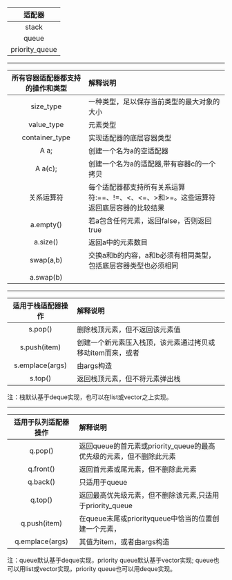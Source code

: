 |适配器|
|:-:|
|stack|
|queue|
|priority_queue|
---

所有容器适配器都支持的操作和类型|解释说明
|:-:|:-|
size_type |一种类型，足以保存当前类型的最大对象的大小 
value_type |元素类型 
container_type |实现适配器的底层容器类型 
A a; |创建一个名为a的空适配器 
A a(c);| 创建一个名为a的适配器,带有容器c的一个拷贝
关系运算符 |每个适配器都支持所有关系运算符:==、!=、<、<=、>和>=。这些运算符返回底层容器的比较结果
a.empty() |若a包含任何元素，返回false，否则返回true 
a.size() |返回a中的元素数目 
swap(a,b) |交换a和b的内容，a和b必须有相同类型，包括底层容器类型也必须相同
a.swap(b)|

---
适用于栈适配器操作|解释说明
|:-:|:-|
s.pop() |删除栈顶元素，但不返回该元素值 
s.push(item) |创建一个新元素压入栈顶，该元素通过拷贝或移动item而来，或者 
s.emplace(args)| 由args构造 
s.top() |返回栈顶元素，但不将元素弹出栈
注：栈默认基于deque实现，也可以在list或vector之上实现。

---
适用于队列适配器操作|解释说明
|:-:|:-|
q.pop() |返回queue的首元素或priority_queue的最高优先级的元素，但不删除此元素
q.front()| 返回首元素或尾元素，但不删除此元素 
q.back() |只适用于queue
q.top() |返回最高优先级元素，但不删除该元素,只适用于priority_queue
q.push(item) |在queue末尾或priorityqueue中恰当的位置创建一个元素， 
q.emplace(args) |其值为item，或者由args构造
注：queue默认基于deque实现，priority queue默认基于vector实现;
queue也可以用list或vector实现，priority queue也可以用deque实现。